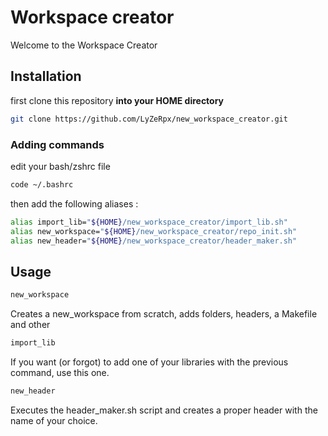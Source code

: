 # Workspace creator

Welcome to the Workspace Creator

## Installation

first clone this repository **into your HOME directory**

```bash
git clone https://github.com/LyZeRpx/new_workspace_creator.git
```
### Adding commands

edit your bash/zshrc file

```bash
code ~/.bashrc
```
then add the following aliases :
```bash
alias import_lib="${HOME}/new_workspace_creator/import_lib.sh"
alias new_workspace="${HOME}/new_workspace_creator/repo_init.sh"
alias new_header="${HOME}/new_workspace_creator/header_maker.sh"
```

## Usage
```bash
new_workspace
```
Creates a new_workspace from scratch, adds folders, headers, a Makefile and other
```bash
import_lib
```
If you want (or forgot) to add one of your libraries with the previous command, use this one.
```bash
new_header
```
Executes the header_maker.sh script and creates a proper header with the name of your choice.